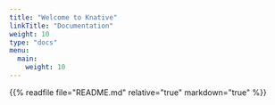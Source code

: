 ```yaml
---
title: "Welcome to Knative"
linkTitle: "Documentation"
weight: 10
type: "docs"
menu:
  main:
    weight: 10
---
```


{{% readfile file="README.md" relative="true" markdown="true" %}}
